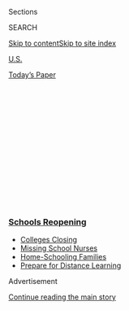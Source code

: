 <div id="app">

<div>

<div>

<div>

<div class="NYTAppHideMasthead css-1q2w90k e1suatyy0">

<div class="section css-ui9rw0 e1suatyy2">

<div class="css-eph4ug er09x8g0">

<div class="css-6n7j50">

</div>

<span class="css-1dv1kvn">Sections</span>

<div class="css-10488qs">

<span class="css-1dv1kvn">SEARCH</span>

</div>

[Skip to content](#site-content)[Skip to site
index](#site-index)

</div>

<div id="masthead-section-label" class="css-1wr3we4 eaxe0e00">

[U.S.](https://www.nytimes3xbfgragh.onion/section/us)

</div>

<div class="css-10698na e1huz5gh0">

</div>

</div>

<div id="masthead-bar-one" class="section hasLinks css-15hmgas e1csuq9d3">

<div class="css-uqyvli e1csuq9d0">

</div>

<div class="css-1uqjmks e1csuq9d1">

</div>

<div class="css-9e9ivx">

[](https://myaccount.nytimes3xbfgragh.onion/auth/login?response_type=cookie&client_id=vi)

</div>

<div class="css-1bvtpon e1csuq9d2">

[Today’s
Paper](https://www.nytimes3xbfgragh.onion/section/todayspaper)

</div>

</div>

</div>

</div>

<div data-aria-hidden="false">

<div id="site-content" data-role="main">

<div>

<div class="css-1aor85t" style="opacity:0.000000001;z-index:-1;visibility:hidden">

<div class="css-1hqnpie">

<div class="css-epjblv">

<span class="css-17xtcya">[U.S.](/section/us)</span><span class="css-x15j1o">|</span><span class="css-fwqvlz">Notre
Dame, Michigan State Shifting Online as Campus Outbreaks
Grow</span>

</div>

<div class="css-k008qs">

<div class="css-1iwv8en">

<span class="css-18z7m18"></span>

<div>

</div>

</div>

<span class="css-1n6z4y">https://nyti.ms/34bvvQh</span>

<div class="css-1705lsu">

<div class="css-4xjgmj">

<div class="css-4skfbu" data-role="toolbar" data-aria-label="Social Media Share buttons, Save button, and Comments Panel with current comment count" data-testid="share-tools">

  - 
  - 
  - 
  - 
    
    <div class="css-6n7j50">
    
    </div>

  - 

</div>

</div>

</div>

</div>

</div>

</div>

<div class="css-13pd83m">

<div class="css-l9svim">

### [<span class="css-pa1jbp"><span class="css-1rxm0ex">Schools</span><span class="css-1rxm0ex"> Reopening</span></span>](https://www.nytimes3xbfgragh.onion/spotlight/schools-reopening?name=styln-coronavirus-schools-reopening&region=TOP_BANNER&variant=undefined&block=storyline_menu_recirc&action=click&pgtype=Article&impression_id=d629d1e0-e382-11ea-ae48-c9141959576c)

  - <span class="css-ousu42">[Colleges
    Closing](https://www.nytimes3xbfgragh.onion/2020/08/19/us/colleges-closing-covid.html?name=styln-coronavirus-schools-reopening&region=TOP_BANNER&variant=undefined&block=storyline_menu_recirc&action=click&pgtype=Article&impression_id=d629d1e1-e382-11ea-ae48-c9141959576c)</span>
  - <span class="css-ousu42">[Missing School
    Nurses](https://www.nytimes3xbfgragh.onion/2020/08/20/us/schools-reopening-nurses-covid.html?name=styln-coronavirus-schools-reopening&region=TOP_BANNER&variant=undefined&block=storyline_menu_recirc&action=click&pgtype=Article&impression_id=d629d1e2-e382-11ea-ae48-c9141959576c)</span>
  - <span class="css-ousu42">[Home-Schooling
    Families](https://www.nytimes3xbfgragh.onion/2020/08/18/parenting/homeschool-families.html?name=styln-coronavirus-schools-reopening&region=TOP_BANNER&variant=undefined&block=storyline_menu_recirc&action=click&pgtype=Article&impression_id=d629d1e3-e382-11ea-ae48-c9141959576c)</span>
  - <span class="css-ousu42">[Prepare for Distance
    Learning](https://www.nytimes3xbfgragh.onion/2020/08/05/parenting/parents-distance-learning.html?name=styln-coronavirus-schools-reopening&region=TOP_BANNER&variant=undefined&block=storyline_menu_recirc&action=click&pgtype=Article&impression_id=d629d1e4-e382-11ea-ae48-c9141959576c)</span>

</div>

</div>

<div id="top-wrapper" class="css-1sy8kpn">

<div id="top-slug" class="css-l9onyx">

Advertisement

</div>

[Continue reading the main
story](#after-top)

<div class="ad top-wrapper" style="text-align:center;height:100%;display:block;min-height:250px">

<div id="top" class="place-ad" data-position="top" data-size-key="top">

</div>

</div>

<div id="after-top">

</div>

</div>

<div>

<div id="sponsor-wrapper" class="css-1hyfx7x">

<div id="sponsor-slug" class="css-19vbshk">

Supported by

</div>

[Continue reading the main
story](#after-sponsor)

<div id="sponsor" class="ad sponsor-wrapper" style="text-align:center;height:100%;display:block">

</div>

<div id="after-sponsor">

</div>

</div>

<div class="css-186x18t">

</div>

<div class="css-1vkm6nb ehdk2mb0">

# Notre Dame, Michigan State Shifting Online as Campus Outbreaks Grow

</div>

After 147 people tested positive for the coronavirus, Notre Dame said it
would shift to remote instruction for at least two weeks. Michigan State
told undergraduates not to come to campus.

<div class="css-79elbk" data-testid="photoviewer-wrapper">

<div class="css-z3e15g" data-testid="photoviewer-wrapper-hidden">

</div>

<div class="css-1a48zt4 ehw59r15" data-testid="photoviewer-children">

![<span class="css-16f3y1r e13ogyst0" data-aria-hidden="true">Students
returned to Notre Dame’s campus near South Bend, Ind., this
month.</span><span class="css-cnj6d5 e1z0qqy90" itemprop="copyrightHolder"><span class="css-1ly73wi e1tej78p0">Credit...</span><span><span>Robert
Franklin/South Bend Tribune, via Associated
Press</span></span></span>](https://static01.graylady3jvrrxbe.onion/images/2020/08/18/us/18NOTREDAME/merlin_175441752_705a5f92-4f05-4f4b-8a6e-1a2d96237f16-articleLarge.jpg?quality=75&auto=webp&disable=upscale)

</div>

</div>

<div class="css-18e8msd">

<div class="css-vp77d3 epjyd6m0">

<div class="css-1baulvz">

By [<span class="css-1baulvz last-byline" itemprop="name">Frances
Robles</span>](https://www.nytimes3xbfgragh.onion/by/frances-robles)

</div>

</div>

  - 
    
    <div class="css-ld3wwf e16638kd2">
    
    Aug. 18,
    2020
    
    </div>

  - 
    
    <div class="css-4xjgmj">
    
    <div class="css-d8bdto" data-role="toolbar" data-aria-label="Social Media Share buttons, Save button, and Comments Panel with current comment count" data-testid="share-tools">
    
      - 
      - 
      - 
      - 
        
        <div class="css-6n7j50">
        
        </div>
    
      - 
    
    </div>
    
    </div>

</div>

</div>

<div class="section meteredContent css-1r7ky0e" name="articleBody" itemprop="articleBody">

<div id="NYT_ABOVE_MAIN_CONTENT_REGION">

<div>

</div>

</div>

<div class="css-1fanzo5 StoryBodyCompanionColumn">

<div class="css-53u6y8">

A week into the fall semester, the University of Notre Dame announced on
Tuesday that it would move to online instruction for at least the next
two weeks in an attempt to control a growing coronavirus outbreak, and
could move to shut down campus entirely.

“If these steps are not successful, we will have to send students home,
as we did last spring,” Notre Dame’s president, the Rev. John I.
Jenkins, said in a video address to students, noting that he had been
inclined to take that step before consulting with local health
officials.

The announcement came as universities across the country are struggling
to control fast-growing outbreaks among returning students. On Monday,
the University of North Carolina at Chapel Hill [moved all of its
undergraduate classes
online](https://www.nytimes3xbfgragh.onion/2020/08/17/us/unc-chapel-hill-covid.html),
also a week into the fall semester. And Michigan State on Tuesday
shifted its reopening plans, telling students not to return for the
start of classes in two weeks.

At Notre Dame’s campus near South Bend, Ind., 12,000 undergraduate and
graduate students were tested before they could return to campus on Aug.
3 to start classes a week later. The few dozen who tested positive were
told to stay home. Yet by Tuesday, the school reported that at least 147
people [had tested
positive](https://here.nd.edu/our-approach/dashboard/) for the virus
over the last two weeks.

</div>

</div>

<div class="css-1fanzo5 StoryBodyCompanionColumn">

<div class="css-53u6y8">

Eighty of those confirmed cases were added this week, Notre Dame said.
All but one were students. None are hospitalized.

The university said 927 people had been tested since Aug. 3, leaving the
school with a nearly 16 percent positivity rate.

“The virus is a formidable foe,” Father Jenkins said. “For the past
week, it has been winning.”

</div>

</div>

<div>

</div>

<div class="css-1fanzo5 StoryBodyCompanionColumn">

<div class="css-53u6y8">

A university spokesman said a significant number of the confirmed cases
were connected to two off-campus parties where students, mostly seniors,
did not wear masks or practice social distancing. Most of those who have
tested positive live in off-campus housing, the spokesman, Paul J.
Browne, said. Those students have now begun to infect students who did
not attend the gatherings.

In addition to moving classes online, Notre Dame will close public
spaces on campus and restrict dormitories to residents. Students who
live in off-campus housing have been barred from campus and must
“associate with housemates only,” Father Jenkins said, with a limit on
gatherings reduced from 20 to 10 people.

</div>

</div>

<div class="css-1fanzo5 StoryBodyCompanionColumn">

<div class="css-53u6y8">

Father Jenkins had previously defended the decision to reopen, [saying
in a New York Times
Op-Ed](https://www.nytimes3xbfgragh.onion/2020/05/26/opinion/notre-dame-university-coronavirus.html):
“We believe we can keep our campus environment healthy.” The university
brought students back two weeks early, eliminated the fall break and
planned to end the semester at Thanksgiving.

U.N.C., with 30,000 students, also started classes on Aug. 10, and by
Monday, 177 students had tested positive for the coronavirus and another
349 students were forced to quarantine because of possible exposure. At
least four clusters had been identified in student housing, including
one at a
fraternity.

<div id="NYT_MAIN_CONTENT_3_REGION" class="css-9tf9ac">

<div>

<div id="styln-prism-freeform-1596575370630" class="section interactive-content interactive-size-medium css-1ftcdic">

<div class="css-17ih8de interactive-body">

<div id="prism-freeform-block-22350" class="css-19mumt8" data-role="complementary" data-storyline="Schools Reopening" data-truncated="false" tabindex="0">

<div class="css-a8d9oz">

<div>

[](https://www.nytimes3xbfgragh.onion/spotlight/schools-reopening?action=click&pgtype=Article&state=default&region=MAIN_CONTENT_3&context=storylines_keepup)

### Schools Reopening ›

#### Back to School

Updated Aug. 20, 2020

The latest on how schools are reopening amid the pandemic.

  -   - Much more is [expected of America’s school
        nurses](https://www.nytimes3xbfgragh.onion/2020/08/20/us/schools-reopening-nurses-covid.html?action=click&pgtype=Article&state=default&region=MAIN_CONTENT_3&context=storylines_keepup)
        during the pandemic, but many schools don’t have one.
      - A vast majority of parents have resigned themselves to [going it
        alone in the pandemic school
        year](https://www.nytimes3xbfgragh.onion/2020/08/19/us/colleges-closing-covid.html?action=click&pgtype=Article&state=default&region=MAIN_CONTENT_3&context=storylines_keepup),
        according to a new survey for The New York Times.
      - Alabama is betting that a [robust student testing and technology
        program](https://www.nytimes3xbfgragh.onion/2020/08/19/business/alabama-uab-coronavirus-tests.html?action=click&pgtype=Article&state=default&region=MAIN_CONTENT_3&context=storylines_keepup)
        will be enough to hinder outbreaks on college campuses.
      - We want to hear from teachers making difficult choices. How are
        you thinking about the start of the school year? [Tell us
        here](https://www.nytimes3xbfgragh.onion/2020/08/19/us/teachers-school-reopenings.html?action=click&pgtype=Article&state=default&region=MAIN_CONTENT_3&context=storylines_keepup).

<div id="styln-survey-component-22350" class="styln-survey-component">

</div>

</div>

</div>

</div>

</div>

</div>

</div>

</div>

A day later, Michigan State’s president [sent a
letter](https://president.msu.edu/communications/messages-statements/2020_community_letters/2020-08-18-plans-change.html)
telling undergraduate students who had planned to live in campus housing
to stay home. He said that most of the university’s courses were already
being offered remotely, and that it would make all of them available
online before school starts in two weeks, with some exceptions for
graduate students.

“It has become evident to me that, despite our best efforts and strong
planning, it is unlikely we can prevent widespread transmission of
Covid-19 between students if our undergraduates return to campus,” the
president, Dr. Samuel L. Stanley Jr., wrote on Tuesday. He cited
outbreaks at other universities as a large part of his decision.

Criticism and worry continue to plague other colleges hoping to offer
in-person learning this fall. In the last few days, widely circulated
images of young people congregating without masks near campus in
[Tuscaloosa,
Ala.,](https://abc3340.com/news/coronavirus/social-media-images-of-lines-outside-tuscaloosa-bars-draws-ire-of-alabamas-ad)
home of the University of Alabama, and around [Dahlonega,
Ga](https://www.facebookcorewwwi.onion/watch/?v=905235006636836)., home
of the University of North Georgia, have raised concerns about students’
cavalier attitudes to social distancing measures.

Virginia Tech’s president, Tim Sands, sent a letter to students on
Tuesday pleading with them to be responsible or risk outbreaks like
those on other campuses.

“For those who may wish to take a break — perhaps by hosting or
attending a party with individuals not in your ‘pod’ — please don’t,” he
wrote, adding, “There will be a day in the not-too-distant future when a
degree of normalcy will return.”

Timmy Facciola and Alyssa Burr contributed reporting.

</div>

</div>

<div>

</div>

</div>

<div>

</div>

<div>

</div>

<div>

</div>

<div>

<div id="bottom-wrapper" class="css-1ede5it">

<div id="bottom-slug" class="css-l9onyx">

Advertisement

</div>

[Continue reading the main
story](#after-bottom)

<div id="bottom" class="ad bottom-wrapper" style="text-align:center;height:100%;display:block;min-height:90px">

</div>

<div id="after-bottom">

</div>

</div>

</div>

</div>

</div>

## Site Index

<div>

</div>

## Site Information Navigation

  - [© <span>2020</span> <span>The New York Times
    Company</span>](https://help.nytimes3xbfgragh.onion/hc/en-us/articles/115014792127-Copyright-notice)

<!-- end list -->

  - [NYTCo](https://www.nytco.com/)
  - [Contact
    Us](https://help.nytimes3xbfgragh.onion/hc/en-us/articles/115015385887-Contact-Us)
  - [Work with us](https://www.nytco.com/careers/)
  - [Advertise](https://nytmediakit.com/)
  - [T Brand Studio](http://www.tbrandstudio.com/)
  - [Your Ad
    Choices](https://www.nytimes3xbfgragh.onion/privacy/cookie-policy#how-do-i-manage-trackers)
  - [Privacy](https://www.nytimes3xbfgragh.onion/privacy)
  - [Terms of
    Service](https://help.nytimes3xbfgragh.onion/hc/en-us/articles/115014893428-Terms-of-service)
  - [Terms of
    Sale](https://help.nytimes3xbfgragh.onion/hc/en-us/articles/115014893968-Terms-of-sale)
  - [Site
    Map](https://spiderbites.nytimes3xbfgragh.onion)
  - [Help](https://help.nytimes3xbfgragh.onion/hc/en-us)
  - [Subscriptions](https://www.nytimes3xbfgragh.onion/subscription?campaignId=37WXW)

</div>

</div>

</div>

</div>
